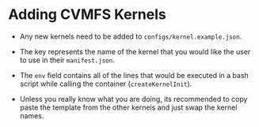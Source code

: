 # Adding CVMFS Kernels

- Any new kernels need to be added to `configs/kernel.example.json`.

- The key represents the name of the kernel that you would like the user to use in their `manifest.json`.

- The `env` field contains all of the lines that would be executed in a bash script while calling the container (`createKernelInit`).

- Unless you really know what you are doing, its recommended to copy paste the template from the other kernels and just swap the kernel names.